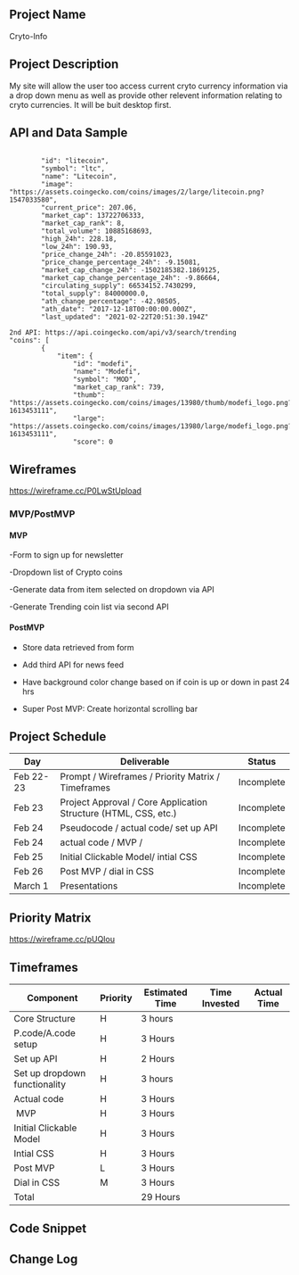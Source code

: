 
## Project Name

Cryto-Info 

## Project Description
My site will allow the user too access current cryto currency information via a drop down menu as well as provide other relevent information relating to cryto currencies. It will be buit desktop first.

## API and Data Sample
``` https://api.coingecko.com/api/v3/coins/markets?vs_currency=usd&ids=litecoin

        "id": "litecoin",
        "symbol": "ltc",
        "name": "Litecoin",
        "image": "https://assets.coingecko.com/coins/images/2/large/litecoin.png?1547033580",
        "current_price": 207.06,
        "market_cap": 13722706333,
        "market_cap_rank": 8,
        "total_volume": 10885168693,
        "high_24h": 228.18,
        "low_24h": 190.93,
        "price_change_24h": -20.85591023,
        "price_change_percentage_24h": -9.15081,
        "market_cap_change_24h": -1502185382.1869125,
        "market_cap_change_percentage_24h": -9.86664,
        "circulating_supply": 66534152.7430299,
        "total_supply": 84000000.0,
        "ath_change_percentage": -42.98505,
        "ath_date": "2017-12-18T00:00:00.000Z",
        "last_updated": "2021-02-22T20:51:30.194Z"
        
2nd API: https://api.coingecko.com/api/v3/search/trending
"coins": [
        {
            "item": {
                "id": "modefi",
                "name": "Modefi",
                "symbol": "MOD",
                "market_cap_rank": 739,
                "thumb": "https://assets.coingecko.com/coins/images/13980/thumb/modefi_logo.png?1613453111",
                "large": "https://assets.coingecko.com/coins/images/13980/large/modefi_logo.png?1613453111",
                "score": 0
```
## Wireframes
https://wireframe.cc/P0LwStUpload 


### MVP/PostMVP

#### MVP 
-Form to sign up for newsletter

-Dropdown list of Crypto coins

-Generate data from item selected on dropdown via API

-Generate Trending coin list via second API

#### PostMVP 
- Store data retrieved from form

- Add third API for news feed

- Have background color change based on if coin is up or down in past 24 hrs

- Super Post MVP: Create horizontal scrolling bar

## Project Schedule

|  Day | Deliverable | Status
|---|---| ---|
|Feb 22-23| Prompt / Wireframes / Priority Matrix / Timeframes | Incomplete
|Feb 23| Project Approval / Core Application Structure (HTML, CSS, etc.) | Incomplete 
|Feb 24| Pseudocode / actual code/ set up API | Incomplete
|Feb 24| actual code / MVP / | Incomplete
|Feb 25| Initial Clickable Model/ intial CSS  | Incomplete
|Feb 26| Post MVP / dial in CSS | Incomplete
|March 1| Presentations | Incomplete

## Priority Matrix

https://wireframe.cc/pUQIou

## Timeframes
| Component                              | Priority | Estimated Time | Time Invested | Actual Time |
|-------------------------------         |----------|----------------|---------------|-------------|
| Core Structure                         | H        | 3 hours        |               |             |
| P.code/A.code setup                    | H        | 3 Hours        |               |             |
| Set up API                             | H        | 2 Hours        |               |             |
| Set up dropdown functionality          | H        | 3 hours        |               |             |
| Actual code                            | H        | 3 Hours        |               |             |
|  MVP                                   | H        | 3 Hours        |               |             |
| Initial Clickable Model                | H        | 3 Hours        |               |             |
| Intial CSS                             | H        | 3 Hours        |               |             |
| Post MVP                               | L        | 3 Hours        |               |             |
| Dial in CSS                            | M        | 3 Hours        |               |             |
| Total                                  |          | 29 Hours       |               |             |
## Code Snippet


## Change Log
   
